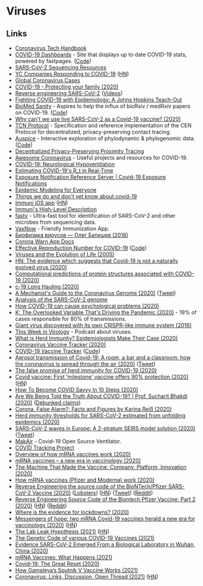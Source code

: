 # Viruses

## Links

* [Coronavirus Tech Handbook](https://coronavirustechhandbook.com/)
* [COVID-19 Dashboards](https://covid19dashboards.com/) - Site that displays up to date COVID-19 stats, powered by fastpages. \([Code](https://github.com/github/covid19-dashboard)\)
* [SARS-CoV-2 Sequencing Resources](https://github.com/CDCgov/SARS-CoV-2_Sequencing)
* [YC Companies Responding to COVID-19](https://www.ycombinator.com/covid) \([HN](https://news.ycombinator.com/item?id=22687131)\)
* [Global Coronavirus Cases](https://coronavirus.projectpage.app/)
* [COVID-19 - Protecting your family \(2020\)](https://vimeo.com/399733860)
* [Reverse engineering SARS-CoV-2](https://github.com/geohot/corona) \([Videos](https://www.youtube.com/watch?v=8vWaawiUteM)\)
* [Fighting COVID-19 with Epidemiology: A Johns Hopkins Teach-Out](https://www.coursera.org/learn/covid19-epidemiology)
* [BioMed Sanity](http://biomed-sanity.com/) - Aspires to help the influx of bioRxiv / medRxiv papers on COVID-19. \([Code](https://github.com/karpathy/covid-sanity)\)
* [Why can't we use live SARS-CoV-2 as a Covid-19 vaccine? \(2020\)](https://www.reddit.com/r/askscience/comments/fwuyem/why_cant_we_use_live_sarscov2_as_a_covid19_vaccine/)
* [TCN Protocol](https://github.com/TCNCoalition/TCN) - Specification and reference implementation of the CEN Protocol for decentralized, privacy-preserving contact tracing.
* [Auspice](https://nextstrain.github.io/auspice/) - Interactive exploration of phylodynamic & phylogenomic data. \([Code](https://github.com/nextstrain/auspice)\)
* [Decentralized Privacy-Preserving Proximity Tracing](https://github.com/DP-3T/documents)
* [Awesome Coronavirus](https://github.com/soroushchehresa/awesome-coronavirus) - Useful projects and resources for COVID-19.
* [COVID-19: Neurological Hypoventilation](https://mad.science.blog/2020/04/11/covid-19-neurological-hypoventilation/)
* [Estimating COVID-19's R\_t in Real-Time](https://github.com/k-sys/covid-19/blob/master/Realtime%20R0.ipynb)
* [Exposure Notification Reference Server \| Covid-19 Exposure Notifications](https://github.com/google/exposure-notifications-server)
* [Epidemic Modeling for Everyone](https://github.com/DataForScience/Epidemiology101)
* [Things we do and don't yet know about covid-19](https://twitter.com/meganranney/status/1264589288659922945)
* [Immuni iOS app](https://github.com/immuni-app/immuni-app-ios) \([HN](https://news.ycombinator.com/item?id=23396499)\)
* [Immuni's High-Level Description](https://github.com/immuni-app/immuni-documentation)
* [fastv](https://github.com/OpenGene/fastv) - Ultra-fast tool for identification of SARS-CoV-2 and other microbes from sequencing data.
* [VaxNow](https://vaxnow.org/) - Friendly Immunization App.
* [Биофизика вирусов — Олег Батищев \(2018\)](https://www.youtube.com/watch?v=kNwMwaNHcv8)
* [Corona Warn App Docs](https://github.com/corona-warn-app/cwa-documentation)
* [Effective Reproduction Number for COVID-19](https://rt.live/) \([Code](https://github.com/rtcovidlive/covid-dash)\)
* [Viruses and the Evolution of Life \(2005\)](https://www.asmscience.org/content/book/10.1128/9781555817626)
* [HN: The evidence which suggests that Covid-19 is not a naturally evolved virus \(2020\)](https://news.ycombinator.com/item?id=23875758)
* [Computational predictions of protein structures associated with COVID-19 \(2020\)](https://deepmind.com/research/open-source/computational-predictions-of-protein-structures-associated-with-COVID-19)
* [c-19 Long Hauling \(2020\)](https://blog.rumyra.com/2020-08-14-c-19-long-hauling/)
* [A Mechanist's Guide to the Coronavirus Genome \(2020\)](https://csvoss.com/a-mechanists-guide-to-the-coronavirus-genome) \([Tweet](https://twitter.com/csvoss/status/1295458745833594880)\)
* [Analysis of the SARS-CoV-2 genome](https://github.com/nqureshi/sars-cov-2)
* [How COVID-19 can cause psychological problems \(2020\)](https://www.youtube.com/watch?v=LIOxKVrVRy4)
* [K: The Overlooked Variable That's Driving the Pandemic \(2020\)](https://www.theatlantic.com/health/archive/2020/09/k-overlooked-variable-driving-pandemic/616548/) - 19% of cases responsible for 80% of transmissions.
* [Giant virus discovered with its own CRISPR-like immune system \(2016\)](https://www.ibtimes.co.uk/could-giant-virus-own-immune-system-be-branch-life-1546905?platform=hootsuite)
* [This Week in Virology](https://www.microbe.tv/twiv/) - Podcast about viruses.
* [What is Herd Immunity? Epidemiologists Make Their Case \(2020\)](https://www.youtube.com/watch?v=QJajHxG3C9A)
* [Coronavirus Vaccine Tracker \(2020\)](https://www.nytimes.com/interactive/2020/science/coronavirus-vaccine-tracker.html)
* [COVID-19 Vaccine Tracker](https://thevaccinetracker.com/) \([Code](https://github.com/thevaccinetracker/thevaccinetracker)\)
* [Aerosol transmission of Covid-19: A room, a bar and a classroom: how the coronavirus is spread through the air \(2020\)](https://english.elpais.com/society/2020-10-28/a-room-a-bar-and-a-class-how-the-coronavirus-is-spread-through-the-air.html) \([Tweet](https://twitter.com/jljcolorado/status/1321599800714817537)\)
* [The false promise of herd immunity for COVID-19 \(2020\)](https://www.nature.com/articles/d41586-020-02948-4)
* [Covid vaccine: First ‘milestone’ vaccine offers 90% protection \(2020\)](https://www.bbc.com/news/health-54873105) \([HN](https://news.ycombinator.com/item?id=25033844)\)
* [How To Become COVID Savvy In 10 Steps \(2020\)](https://medium.com/applied-data-science/how-to-become-covid-savvy-in-10-steps-b5942db3ac85)
* [Are We Being Told the Truth About COVID-19? \| Prof. Sucharit Bhakdi \(2020\)](https://www.youtube.com/watch?v=ZnpnBYgGARE) \([Debunked claims](https://translate.google.com/translate?hl=&sl=de&tl=en&u=https%3A%2F%2Fcorrectiv.org%2Ffaktencheck%2F2020%2F06%2F19%2Fimpfung-gegen-covid-19-sinnlos-sucharit-bhakdi-stellt-unbelegte-behauptungen-auf%2F)\)
* [Corona, False Alarm?: Facts and Figures by Karina Reiß \(2020\)](https://www.goodreads.com/book/show/55370694-corona-false-alarm)
* [Herd immunity thresholds for SARS-CoV-2 estimated from unfolding epidemics \(2020\)](https://www.medrxiv.org/content/10.1101/2020.07.23.20160762v3)
* [SARS-CoV-2 waves in Europe: A 2-stratum SEIRS model solution \(2020\)](https://www.medrxiv.org/content/10.1101/2020.10.09.20210146v2) \([Tweet](https://twitter.com/federicolois/status/1316127717331480578)\)
* [MakAir](https://github.com/makers-for-life/makair) - Covid-19 Open Source Ventilator.
* [COVID Tracking Project](https://covidtracking.com/)
* [Overview of how mRNA vaccines work \(2020\)](https://twitter.com/scientistswanda/status/1335988328362090500?s=21)
* [mRNA vaccines – a new era in vaccinology \(2020\)](https://www.ncbi.nlm.nih.gov/pmc/articles/PMC5906799/pdf/nihms955599.pdf)
* [The Machine That Made the Vaccine: Company, Platform, Innovation \(2020\)](https://overcast.fm/+BlzGsJabc)
* [How mRNA vaccines \(Pfizer and Moderna\) work \(2020\)](https://twitter.com/WheatNOil/status/1339624815137722368)
* [Reverse Engineering the source code of the BioNTech/Pfizer SARS-CoV-2 Vaccine \(2020\)](https://berthub.eu/articles/posts/reverse-engineering-source-code-of-the-biontech-pfizer-vaccine/) \([Lobsters](https://lobste.rs/s/qoqbdc/reverse_engineering_source_code)\) \([HN](https://news.ycombinator.com/item?id=25538820)\) \([Tweet](https://twitter.com/PowerDNS_Bert/status/1342568484946010116)\) \([Reddit](https://www.reddit.com/r/programming/comments/kk8pxz/this_programmer_reverse_engineered_the_pfizer/)\)
* [Reverse Engineering Source Code of the Biontech Pfizer Vaccine: Part 2 \(2020\)](https://berthub.eu/articles/posts/part-2-reverse-engineering-source-code-of-the-biontech-pfizer-vaccine/) \([HN](https://news.ycombinator.com/item?id=25598270)\) \([Reddit](https://www.reddit.com/r/programming/comments/ko5esy/reverse_engineering_source_code_of_the_biontech/)\)
* [Where is the evidence for lockdowns? \(2020\)](https://www.reddit.com/r/LockdownSkepticism/comments/kmc1wl/where_is_the_evidence_for_lockdowns/)
* [Messengers of hope: two mRNA Covid-19 vaccines herald a new era for vaccinology \(2020\)](https://www.nature.com/articles/s41587-020-00807-1) \([HN](https://news.ycombinator.com/item?id=25577215)\)
* [The Lab Leak Hypothesis \(2021\)](https://nymag.com/intelligencer/article/coronavirus-lab-escape-theory.html) \([HN](https://news.ycombinator.com/item?id=25640323)\)
* [The Genetic Code of various COVID-19 Vaccines \(2021\)](https://berthub.eu/articles/posts/genetic-code-of-covid-19-vaccines/)
* [Evidence SARS-CoV-2 Emerged From a Biological Laboratory in Wuhan, China \(2020\)](https://project-evidence.github.io/)
* [mRNA Vaccines: What Happens \(2021\)](https://blogs.sciencemag.org/pipeline/archives/2021/01/21/mrna-vaccines-what-happens)
* [Covid-19: The Great Reset \(2020\)](http://reparti.free.fr/schwab2020.pdf)
* [How Gamaleya’s Sputnik V Vaccine Works \(2021\)](https://www.nytimes.com/interactive/2021/health/gamaleya-covid-19-vaccine.html)
* [Coronavirus: Links, Discussion, Open Thread \(2021\)](https://astralcodexten.substack.com/p/coronavirus-links-discussion-open) \([HN](https://news.ycombinator.com/item?id=26151086)\)

